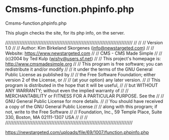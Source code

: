 # Cmsms-function.phpinfo.php
Cmsms-function.phpinfo.php

This plugin checks the site, for its php info, on the server.

////////////////////////////////////////////////////////////////////////////////
//									                                                          //
// Version 1.0								                                                //
// Author: Kim Birkeland Skorgenes (info@newstargeted.com)           		      //
// Website: https://www.newstargeted.com				                              //
// CMS - CMS Made Simple						                                          //
// (c)2004 by Ted Kulp (wishy@users.sf.net)				                            //
// This project's homepage is: http://www.cmsmadesimple.org		                //
// This program is free software; you can redistribute it and/or modify       //
// it under the terms of the GNU General Public License as published by       //
// the Free Software Foundation; either version 2 of the License, or	        //
// (at your option) any later version.					                              //
// This program is distributed in the hope that it will be useful,    	      //
// but WITHOUT ANY WARRANTY; without even the implied warranty of	            //
// MERCHANTABILITY or FITNESS FOR A PARTICULAR PURPOSE.  See the	            //
// GNU General Public License for more details.				                        //
// You should have received a copy of the GNU General Public License          //
// along with this program; if not, write to the Free Software		            //
// Foundation, Inc., 59 Temple Place, Suite 330, Boston, MA  02111-1307  USA  //
//								                                                    	      //
////////////////////////////////////////////////////////////////////////////////

https://newstargeted.com/uploads/file/69/1007/function.phpinfo.php
